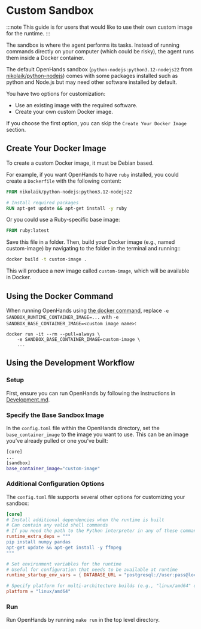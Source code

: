 # Custom Sandbox

:::note
This guide is for users that would like to use their own custom image for the runtime.
:::

The sandbox is where the agent performs its tasks. Instead of running commands directly on your computer
(which could be risky), the agent runs them inside a Docker container.

The default OpenHands sandbox (`python-nodejs:python3.12-nodejs22`
from [nikolaik/python-nodejs](https://hub.docker.com/r/nikolaik/python-nodejs)) comes with some packages installed such
as python and Node.js but may need other software installed by default.

You have two options for customization:

- Use an existing image with the required software.
- Create your own custom Docker image.

If you choose the first option, you can skip the `Create Your Docker Image` section.

## Create Your Docker Image

To create a custom Docker image, it must be Debian based.

For example, if you want OpenHands to have `ruby` installed, you could create a `Dockerfile` with the following content:

```dockerfile
FROM nikolaik/python-nodejs:python3.12-nodejs22

# Install required packages
RUN apt-get update && apt-get install -y ruby
```

Or you could use a Ruby-specific base image:

```dockerfile
FROM ruby:latest
```

Save this file in a folder. Then, build your Docker image (e.g., named custom-image) by navigating to the folder in
the terminal and running::
```bash
docker build -t custom-image .
```

This will produce a new image called `custom-image`, which will be available in Docker.

## Using the Docker Command

When running OpenHands using [the docker command](/modules/usage/installation#start-the-app), replace
`-e SANDBOX_RUNTIME_CONTAINER_IMAGE=...` with `-e SANDBOX_BASE_CONTAINER_IMAGE=<custom image name>`:

```commandline
docker run -it --rm --pull=always \
    -e SANDBOX_BASE_CONTAINER_IMAGE=custom-image \
    ...
```

## Using the Development Workflow

### Setup

First, ensure you can run OpenHands by following the instructions in [Development.md](https://github.com/All-Hands-AI/OpenHands/blob/main/Development.md).

### Specify the Base Sandbox Image

In the `config.toml` file within the OpenHands directory, set the `base_container_image` to the image you want to use.
This can be an image you’ve already pulled or one you’ve built:

```bash
[core]
...
[sandbox]
base_container_image="custom-image"
```

### Additional Configuration Options

The `config.toml` file supports several other options for customizing your sandbox:

```toml
[core]
# Install additional dependencies when the runtime is built
# Can contain any valid shell commands
# If you need the path to the Python interpreter in any of these commands, you can use the $OH_INTERPRETER_PATH variable
runtime_extra_deps = """
pip install numpy pandas
apt-get update && apt-get install -y ffmpeg
"""

# Set environment variables for the runtime
# Useful for configuration that needs to be available at runtime
runtime_startup_env_vars = { DATABASE_URL = "postgresql://user:pass@localhost/db" }

# Specify platform for multi-architecture builds (e.g., "linux/amd64" or "linux/arm64")
platform = "linux/amd64"
```

### Run

Run OpenHands by running ```make run``` in the top level directory.
